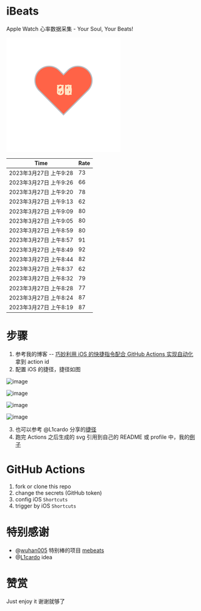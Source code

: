 # iBeats
Apple Watch 心率数据采集 - Your Soul, Your Beats!

![](./files/heart.svg)

<!--START_SECTION:my_heart_rate-->
| Time | Rate | 
 | ---- | ---- | 
| 2023年3月27日 上午9:28 | 73 |
| 2023年3月27日 上午9:26 | 66 |
| 2023年3月27日 上午9:20 | 78 |
| 2023年3月27日 上午9:13 | 62 |
| 2023年3月27日 上午9:09 | 80 |
| 2023年3月27日 上午9:05 | 80 |
| 2023年3月27日 上午8:59 | 80 |
| 2023年3月27日 上午8:57 | 91 |
| 2023年3月27日 上午8:49 | 92 |
| 2023年3月27日 上午8:44 | 82 |
| 2023年3月27日 上午8:37 | 62 |
| 2023年3月27日 上午8:32 | 79 |
| 2023年3月27日 上午8:28 | 77 |
| 2023年3月27日 上午8:24 | 87 |
| 2023年3月27日 上午8:19 | 87 |

<!--END_SECTION:my_heart_rate-->

# 步骤
1. 参考我的博客 -- [巧妙利用 iOS 的快捷指令配合 GitHub Actions 实现自动化](https://github.com/yihong0618/gitblog/issues/198) 拿到 action id
2. 配置 iOS 的捷径，捷径如图

![image](https://user-images.githubusercontent.com/15976103/122154218-0db0b480-ce97-11eb-93bb-5aec07c558dc.png)

![image](https://user-images.githubusercontent.com/15976103/122154236-186b4980-ce97-11eb-8e4b-70551a0391ae.png)

![image](https://user-images.githubusercontent.com/15976103/122154268-2d47dd00-ce97-11eb-902e-3acf292265a9.png)

![image](https://user-images.githubusercontent.com/15976103/122174055-fa144680-ceb4-11eb-9be2-3eb83cd516f7.png)

3. 也可以参考 @L1cardo 分享的[捷径](https://www.icloud.com/shortcuts/6ab6047b459c41ad822ad6b94b1c03d4)
4. 跑完 Actions 之后生成的 svg 引用到自己的 README 或 profile 中，我的[例子](https://github.com/yihong0618) 

# GitHub Actions

1. fork or clone this repo
2. change the secrets (GitHub token)
3. config iOS `Shortcuts` 
4. trigger by iOS `Shortcuts`

# 特别感谢
- @[wuhan005](https://github.com/wuhan005) 特别棒的项目 [mebeats](https://github.com/wuhan005/mebeats)
- @[L1cardo](https://github.com/L1cardo) idea

# 赞赏
Just enjoy it
谢谢就够了
